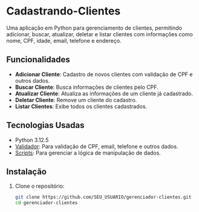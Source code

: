 # Cadastrando-Clientes

Uma aplicação em Python para gerenciamento de clientes, permitindo adicionar, buscar, atualizar, deletar e listar clientes com informações como nome, CPF, idade, email, telefone e endereço.

## Funcionalidades

- **Adicionar Cliente**: Cadastro de novos clientes com validação de CPF e outros dados.
- **Buscar Cliente**: Busca informações de clientes pelo CPF.
- **Atualizar Cliente**: Atualiza as informações de um cliente já cadastrado.
- **Deletar Cliente**: Remove um cliente do cadastro.
- **Listar Clientes**: Exibe todos os clientes cadastrados.

## Tecnologias Usadas

- Python 3.12.5
- [Validador](#): Para validação de CPF, email, telefone e outros dados.
- [Scripts](#): Para gerenciar a lógica de manipulação de dados.

## Instalação

1. Clone o repositório:
   ```bash
   git clone https://github.com/SEU_USUARIO/gerenciador-clientes.git
   cd gerenciador-clientes
